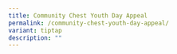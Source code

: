 ```yaml
---
title: Community Chest Youth Day Appeal
permalink: /community-chest-youth-day-appeal/
variant: tiptap
description: ""
---
```

